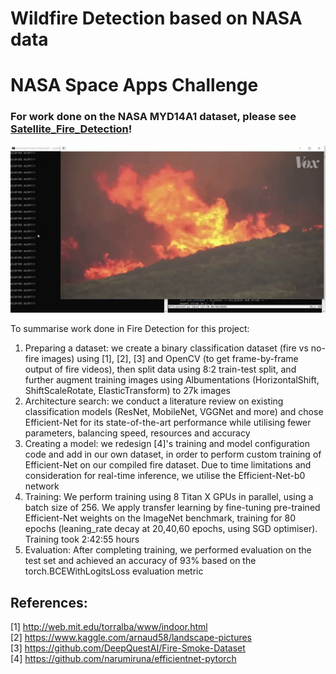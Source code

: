 # Wildfire Detection based on NASA data



# NASA Space Apps Challenge



### For work done on the NASA MYD14A1 dataset, please see [Satellite_Fire_Detection](./Satellite_Fire_Detection)!
[![Demo Video](./utils/frame280.jpg)](./utils/demo_hackathon.mp4)

To summarise work done in Fire Detection for this project:  

1. Preparing a dataset: we create a binary classification dataset (fire vs no-fire images) using [1], [2], [3] and OpenCV (to get frame-by-frame output of fire videos), then split data using 8:2 train-test split, and further augment training images using Albumentations (HorizontalShift, ShiftScaleRotate, ElasticTransform) to 27k images  
2. Architecture search: we conduct a literature review on existing classification models (ResNet, MobileNet, VGGNet and more) and chose Efficient-Net for its state-of-the-art performance while utilising fewer parameters, balancing speed, resources and accuracy  
3. Creating a model: we redesign [4]'s training and model configuration code and add in our own dataset, in order to perform custom training of Efficient-Net on our compiled fire dataset. Due to time limitations and consideration for real-time inference, we utilise the Efficient-Net-b0 network  
4. Training: We perform training using 8 Titan X GPUs in parallel, using a batch size of 256. We apply transfer learning by fine-tuning pre-trained Efficient-Net weights on the ImageNet benchmark, training for 80 epochs (leaning_rate decay at 20,40,60 epochs, using SGD optimiser). Training took 2:42:55 hours  
5. Evaluation: After completing training, we performed evaluation on the test set and achieved an accuracy of 93% based on the torch.BCEWithLogitsLoss evaluation metric

## References:  
[1] http://web.mit.edu/torralba/www/indoor.html  
[2] https://www.kaggle.com/arnaud58/landscape-pictures  
[3] https://github.com/DeepQuestAI/Fire-Smoke-Dataset  
[4] https://github.com/narumiruna/efficientnet-pytorch

